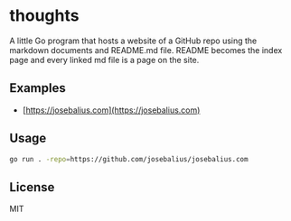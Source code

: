# thoughts

A little Go program that hosts a website of a GitHub repo using the markdown documents and README.md file. README becomes the index page and every linked md file is a page on the site.

## Examples

- [https://josebalius.com](https://josebalius.com)

## Usage

```bash
go run . -repo=https://github.com/josebalius/josebalius.com
```

## License

MIT
